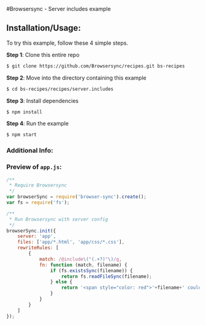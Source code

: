 #Browsersync - Server includes example

## Installation/Usage:

To try this example, follow these 4 simple steps. 

**Step 1**: Clone this entire repo
```bash
$ git clone https://github.com/Browsersync/recipes.git bs-recipes
```

**Step 2**: Move into the directory containing this example
```bash
$ cd bs-recipes/recipes/server.includes
```

**Step 3**: Install dependencies
```bash
$ npm install
```

**Step 4**: Run the example
```bash
$ npm start
```

### Additional Info:



### Preview of `app.js`:
```js
/**
 * Require Browsersync
 */
var browserSync = require('browser-sync').create();
var fs = require('fs');

/**
 * Run Browsersync with server config
 */
browserSync.init({
    server: 'app',
    files: ['app/*.html', 'app/css/*.css'],
    rewriteRules: [
        {
            match: /@include\("(.+?)"\)/g,
            fn: function (match, filename) {
                if (fs.existsSync(filename)) {
                    return fs.readFileSync(filename);
                } else {
                    return '<span style="color: red">'+filename+' could not be found</span>';
                }
            }
        }
    ]
});
```

